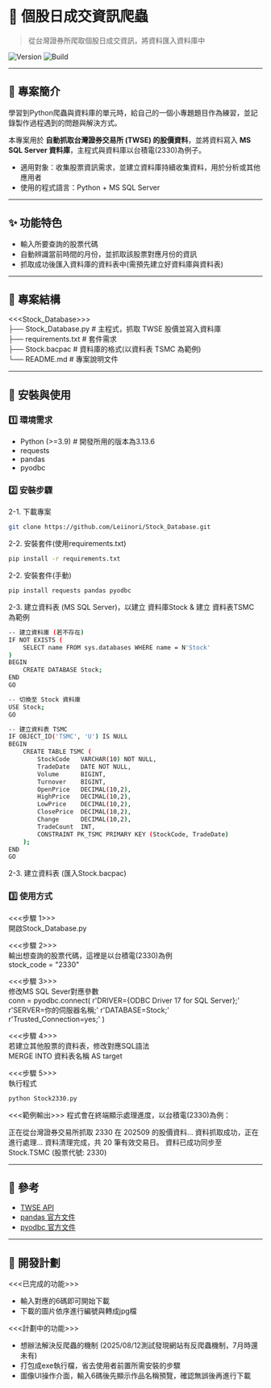 # 📌 個股日成交資訊爬蟲
> 從台灣證券所爬取個股日成交資訊，將資料匯入資料庫中

![Version](https://img.shields.io/badge/version-1.0.0-green)
![Build](https://img.shields.io/badge/build-running-blue)

---

## 📖 專案簡介
學習到Python爬蟲與資料庫的單元時，給自己的一個小專題題目作為練習，並記錄製作過程遇到的問題與解決方式。

本專案用於 **自動抓取台灣證券交易所 (TWSE) 的股價資料**，並將資料寫入 **MS SQL Server 資料庫**，主程式與資料庫以台積電(2330)為例子。

- 適用對象：收集股票資訊需求，並建立資料庫持續收集資料，用於分析或其他應用者
- 使用的程式語言：Python + MS SQL Server

---

## ✨ 功能特色
- 輸入所要查詢的股票代碼
- 自動辨識當前時間的月份，並抓取該股票對應月份的資訊
- 抓取成功後匯入資料庫的資料表中(需預先建立好資料庫與資料表)

---

## 📂 專案結構
<<<Stock_Database>>> <br>
├── Stock_Database.py    # 主程式，抓取 TWSE 股價並寫入資料庫 <br>
├── requirements.txt     # 套件需求 <br>
├── Stock.bacpac         # 資料庫的格式(以資料表 TSMC 為範例) <br>
└── README.md            # 專案說明文件 <br>

---

## 🚀 安裝與使用

### 1️⃣ 環境需求
- Python (>=3.9)    # 開發所用的版本為3.13.6 <br>
- requests <br>
- pandas <br>
- pyodbc <br>

### 2️⃣ 安裝步驟

2-1. 下載專案
```bash
git clone https://github.com/Leiinori/Stock_Database.git
```

2-2. 安裝套件(使用requirements.txt)
```bash
pip install -r requirements.txt
```

2-2. 安裝套件(手動)
```bash
pip install requests pandas pyodbc
```

2-3. 建立資料表 (MS SQL Server)，以建立 資料庫Stock & 建立 資料表TSMC 為範例
```bash
-- 建立資料庫 (若不存在)
IF NOT EXISTS (
    SELECT name FROM sys.databases WHERE name = N'Stock'
)
BEGIN
    CREATE DATABASE Stock;
END
GO

-- 切換至 Stock 資料庫
USE Stock;
GO

-- 建立資料表 TSMC
IF OBJECT_ID('TSMC', 'U') IS NULL
BEGIN
    CREATE TABLE TSMC (
        StockCode   VARCHAR(10) NOT NULL,
        TradeDate   DATE NOT NULL,
        Volume      BIGINT,
        Turnover    BIGINT,
        OpenPrice   DECIMAL(10,2),
        HighPrice   DECIMAL(10,2),
        LowPrice    DECIMAL(10,2),
        ClosePrice  DECIMAL(10,2),
        Change      DECIMAL(10,2),
        TradeCount  INT,
        CONSTRAINT PK_TSMC PRIMARY KEY (StockCode, TradeDate)
    );
END
GO
```
2-3. 建立資料表 (匯入Stock.bacpac)

### 3️⃣ 使用方式
<<<步驟 1>>> <br>
開啟Stock_Database.py

<<<步驟 2>>> <br>
輸出想查詢的股票代碼，這裡是以台積電(2330)為例 <br>
stock_code = "2330"

<<<步驟 3>>> <br>
修改MS SQL Sever對應參數 <br>
conn = pyodbc.connect(
    r'DRIVER={ODBC Driver 17 for SQL Server};'
    r'SERVER=你的伺服器名稱;'
    r'DATABASE=Stock;'
    r'Trusted_Connection=yes;'
)

<<<步驟 4>>> <br>
若建立其他股票的資料表，修改對應SQL語法 <br>
MERGE INTO 資料表名稱 AS target

<<<步驟 5>>> <br>
執行程式
```bash
python Stock2330.py
```

<<<範例輸出>>>
程式會在終端顯示處理進度，以台積電(2330)為例：

正在從台灣證券交易所抓取 2330 在 202509 的股價資料...
資料抓取成功，正在進行處理...
資料清理完成，共 20 筆有效交易日。
資料已成功同步至 Stock.TSMC (股票代號: 2330)

---

## 🔗 參考

- [TWSE API](https://www.twse.com.tw/zh/page/trading/exchange/STOCK_DAY.html)
- [pandas 官方文件](https://pandas.pydata.org/docs/)
- [pyodbc 官方文件](https://github.com/mkleehammer/pyodbc)

---

## 📌 開發計劃
 <<<已完成的功能>>> <br>
- 輸入對應的6碼即可開始下載 <br>
- 下載的圖片依序進行編號與轉成jpg檔 <br>

 <<<計劃中的功能>>> <br>
- 想辦法解決反爬蟲的機制 (2025/08/12測試發現網站有反爬蟲機制，7月時還未有) <br>
- 打包成exe執行檔，省去使用者前置所需安裝的步驟 <br>
- 圖像UI操作介面，輸入6碼後先顯示作品名稱預覽，確認無誤後再進行下載 <br>

